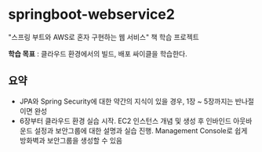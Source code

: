 # springboot-webservice2

"스프링 부트와 AWS로 혼자 구현하는 웹 서비스" 책 학습 프로젝트

**학습 목표** : 클라우드 환경에서의 빌드, 배포 싸이클을 학습한다. 


요약
----
- JPA와 Spring Security에 대한 약간의 지식이 있을 경우, 1장 ~ 5장까지는 반나절이면 완성
- 6장부터 클라우드 환경 실습 시작. EC2 인스턴스 개념 및 생성 후 인바인드 아웃바운드 설정과 보안그룹에 대한
설명과 실습 진행. Management Console로 쉽게 방화벽과 보안그룹을 생성할 수 있음 


 

